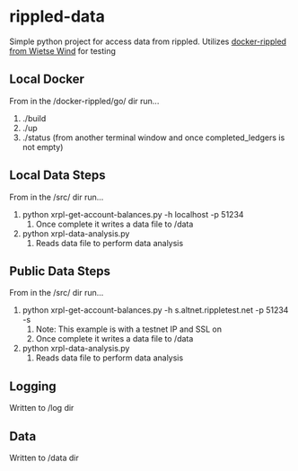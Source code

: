 # rippled-data

Simple python project for access data from rippled. Utilizes [docker-rippled from Wietse Wind](https://github.com/WietseWind/docker-rippled) for testing

## Local Docker
From in the /docker-rippled/go/ dir run...
1. ./build
2. ./up
3. ./status (from another terminal window and once completed_ledgers is not empty)

## Local Data Steps
From in the /src/ dir run...
1. python xrpl-get-account-balances.py -h localhost -p 51234
   1. Once complete it writes a data file to /data
2. python xrpl-data-analysis.py
   1. Reads data file to perform data analysis

## Public Data Steps
From in the /src/ dir run...
1. python xrpl-get-account-balances.py -h s.altnet.rippletest.net -p 51234 -s
   1. Note: This example is with a testnet IP and SSL on
   2. Once complete it writes a data file to /data
2. python xrpl-data-analysis.py
   1. Reads data file to perform data analysis

## Logging
Written to /log dir

## Data
Written to /data dir

